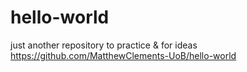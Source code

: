 # hello-world
just another repository to practice &amp; for ideas
https://github.com/MatthewClements-UoB/hello-world
